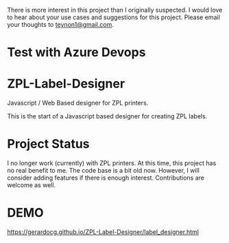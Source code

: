 There is more interest in this project than I originally suspected. I would love to hear about your use cases and suggestions for this project. Please email your thoughts to teynon1@gmail.com.

# Test with Azure Devops

# ZPL-Label-Designer
Javascript / Web Based designer for ZPL printers.

This is the start of a Javascript based designer for creating ZPL labels.

# Project Status
I no longer work (currently) with ZPL printers. At this time, this project has no real benefit to me. The code base is a bit old now. However, I will consider adding features if there is enough interest. Contributions are welcome as well.

# DEMO
https://gerardocg.github.io/ZPL-Label-Designer/label_designer.html
